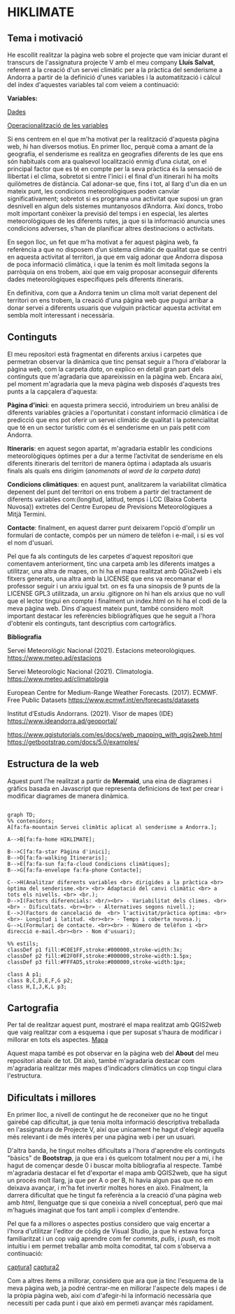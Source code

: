 # HIKLIMATE

## Tema i motivació
He escollit realitzar la pàgina web sobre el projecte que vam iniciar durant el transcurs de l'assignatura projecte V amb 
el meu company **Lluís Salvat**, referent a la creació d'un servei climàtic per a la pràctica del senderisme a Andorra a partir de 
la definició d'unes variables i la automatització i càlcul del índex d'aquestes variables tal com veiem a continuació:

**Variables:**

[Dades](data/base_dades.png)

[Operacionalització de les variables](data/operac_variables.png)

Si ens centrem en el que m'ha motivat per la realització d'aquesta pàgina web, hi han diversos motius. En primer lloc, 
perquè coma a amant de la geografia, el senderisme es realitza en geografies 
diferents de les que ens són habituals com ara qualsevol localització enmig d’una ciutat, on el principal factor que es té en compte
per la seva pràctica és la sensació de llibertat i el clima, sobretot si entre l'inici i el final d'un itinerari hi ha molts quilòmetres de distància.
Cal adonar-se que, fins i tot, al llarg d'un dia en un mateix punt, les condicions meteorològiques poden canviar significativament; 
sobretot si es programa una activitat que suposi un gran desnivell en algun dels sistemes muntanyosos d’Andorra. Així doncs, trobo molt important 
conèixer la previsió del temps i en especial, les alertes meteorològiques de les diferents rutes, ja que si la informació anuncia unes condicions 
adverses, s’han de planificar altres destinacions o activitats.

En segon lloc, un fet que m'ha motivat a fer aquest pàgina web, fa referència a que no disposem d’un sistema climàtic de qualitat que se centri en 
aquesta activitat al territori, ja que em vaig adonar que Andorra disposa de poca informació climàtica, i que la tenim és molt limitada segons la 
parròquia on ens trobem, així que em vaig proposar aconseguir diferents dades meteorològiques especifiques pels diferents itineraris.

En definitiva, com que a Andorra tenim un clima molt variat depenent del territori on ens trobem, la creació d'una pàgina web que
pugui arribar a donar servei a diferents usuaris que vulguin pràcticar aquesta activitat em sembla molt interessant i necessària.

## Continguts
El meu repositori està fragmentat en diferents arxius i carpetes que permetran observar la dinàmica que tinc pensat seguir a l'hora d'elaborar la pàgina web,
com la carpeta *data*, on explico en detall gran part dels continguts que m'agradaria que apareixissin en la pàgina web. Encara així, pel moment m'agradaria que la meva pàgina web disposés d'aquests tres punts a la capçalera d'aquesta:

**Pàgina d'inici**: en aquesta primera secció, introduiriem un breu anàlisi de diferents variables gràcies a l'oportunitat i constant informació climàtica i de predicció que ens pot oferir un servei climàtic de qualitat i la potencialitat que té en un sector turístic com és el senderisme en un país petit com Andorra.

**Itineraris**: en aquest segon apartat, m'agradaria establir les condicions meteorològiques òptimes per a dur a terme l’activitat de senderisme en els diferents itineraris del territori de manera òptima i adaptada als usuaris finals als quals ens dirigim (*anomenats al word de la carpeta data*)

**Condicions climàtiques**: en aquest punt, analitzarem la variabilitat climàtica depenent del punt del territori on ens trobem a partir del tractament de diferents variables com:(longitud, latitud, temps i LCC (Baixa Coberta Nuvosa)) extretes del Centre Europeu de Previsions Meteorològiques a Mitjà Termini.

**Contacte**: finalment, en aquest darrer punt deixarem l'opció d'omplir un formulari de contacte, compòs per un número de telèfon i e-mail, i si es vol el nom d'usuari.

Pel que fa als continguts de les carpetes d'aquest repositori que comentavem anteriorment, tinc una carpeta amb les diferents imatges a utilitzar, una altra de mapes, on hi ha el mapa realitzat amb QGis2web i els fitxers generats, una altra amb la LICENSE que ens va recomanar el professor seguir i un arxiu igual txt. on es fa una sinopsis de 9 punts de la LICENSE GPL3 utilitzada, un arxiu .gitignore on hi han els arxius que no vull que el lector tingui en compte i finalment un index.html on hi ha el codi de la meva pàgina web.
Dins d'aquest mateix punt, també considero molt important destacar les referències bibliogràfiques que he seguit a l'hora d'obtenir els continguts, tant descriptius com cartogràfics.

**Bibliografia**

Servei Meteorològic Nacional (2021). Estacions meteorològiques. 
https://www.meteo.ad/estacions

Servei Meteorològic Nacional (2021). Climatologia. 
https://www.meteo.ad/climatologia

European Centre for Medium-Range Weather Forecasts. (2017). ECMWF. Free Public 
Datasets
https://www.ecmwf.int/en/forecasts/datasets

Institut d’Estudis Andorrans. (2021). Visor de mapes (IDE)
https://www.ideandorra.ad/geoportal/

https://www.qgistutorials.com/es/docs/web_mapping_with_qgis2web.html
https://getbootstrap.com/docs/5.0/examples/

## Estructura de la web
Aquest punt l'he realitzat a partir de **Mermaid**, una eina de diagrames i gràfics basada en Javascript que representa definicions de text per crear i modificar diagrames de manera dinàmica. 
```mermaid

graph TD;
%% contenidors;
A[fa:fa-mountain Servei climàtic aplicat al senderisme a Andorra.];
    
A-->B[fa:fa-home HIKLIMATE];

B-->C[fa:fa-star Pàgina d'inici];
B-->D[fa:fa-walking Itineraris];
B-->E[fa:fa-sun fa:fa-cloud Condicions climàtiques];
B-->G[fa:fa-envelope fa:fa-phone Contacte];

C-->H(Analitzar diferents variables <br> dirigides a la pràctica <br> òptima del senderisme.<br> <br> Adaptació del canvi climàtic <br> a tots els nivells. <br> <br.);
D-->I(Factors diferencials: <br/><br> - Variabilitat dels climes. <br><br> - Dificultats. <br><br> - Alternatives segons nivell.);
E-->J(Factors de cancelació de  <br> l'activitat/pràctica òptima: <br> <br>- Longitud i latitud. <br><br> - Temps i coberta nuvosa.);
G-->L(Formulari de contacte. <br><br> - Número de telèfon i <br> direcció e-mail.<br><br> - Nom d'usuari);

%% estils;
classDef p1 fill:#C0E1FF,stroke:#000000,stroke-width:3x;
classDef p2 fill:#E2F0FF,stroke:#000000,stroke-width:1.5px;
classDef p3 fill:#FFFAD5,stroke:#000000,stroke-width:1px;

class A p1;
class B,C,D,E,F,G p2;
class H,I,J,K,L p3;
```
## Cartografia
Per tal de realitzar aquest punt, mostraré el mapa realitzat amb QGIS2web que vaig realitzar com a esquema i que per suposat s'haura de modificar i millorar en tots els aspectes. 
[Mapa](Images/mapa1.png)

Aquest mapa també es pot observar en la pàgina web del **About** del meu repositori abaix de tot. Dit això, també m'agradaria destacar com m'agradaria realitzar més mapes d'indicadors climàtics un cop tingui clara l'estructura.

## Dificultats i millores
En primer lloc, a nivell de contingut he de reconeixer que no he tingut gairebé cap dificultat, ja que tenia molta informació descriptiva treballada en l'assignatura de Projecte V, així que unicament he hagut d'elegir aquella més relevant i de més interès per una pàgina web i per un usuari.

D'altra banda, he tingut moltes dificultats a l'hora d'aprendre els continguts "bàsics" de **Bootstrap**, ja que era i és quelcom totalment nou per a mi, i he hagut de començar desde 0 i buscar molta bibliografia al respecte. També m'agradaria destacar el fet d'exportar el mapa amb QGIS2web, que ha sigut un procés molt llarg, ja que per A o per B, hi havia algun pas que no em deixava avançar, i m'ha fet invertir moltes hores en això. Finalment, la darrera dificultat que he tingut fa referència a la creació d'una pàgina web amb *html*, llenguatge que si que coneixia a nivell conceptual, però que mai m'hagués imaginat que fos tant ampli i complex d'entendre.

Pel que fa a millores o aspectes postius considero que vaig encertar a l'hora d'utilitzar l'editor de còdig de Visual Studio, ja que hi estava força familiaritzat i un cop vaig aprendre com fer *commits*, *pulls*, i *push*, es molt intuitiu i em permet treballar amb molta comoditat, tal com s'observa a continuació:

[captura1](Images/vs1.png)
[captura2](Images/vs2.png)

Com a altres ítems a millorar, considero que ara que ja tinc l'esquema de la meva pàgina web, ja podré centrar-me en millorar l'aspecte dels mapes i de la pròpia pàgina web, així com d'afegir-hi la informació necessària que necessiti per cada punt i que això em permeti avançar més rapidament.

